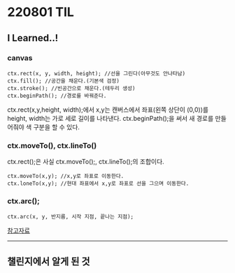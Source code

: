 # 220801 TIL

## I Learned..!

### canvas

    ctx.rect(x, y, width, height); //선을 그린다(아무것도 안나타남)
    ctx.fill(); //공간을 채운다.(기본색 검정)
    ctx.stroke(); //빈공간으로 채운다.(테두리 생성)
    ctx.beginPath(); //경로를 바꿔준다.

ctx.rect(x,y,height, width);에서 x,y는 캔버스에서 좌표(왼쪽 상단이 (0,0))를 height, width는 가로 세로 길이를 나타낸다.
ctx.beginPath();을 써서 새 경로를 만들어줘야 색 구분을 할 수 있다.

### ctx.moveTo(), ctx.lineTo()

ctx.rect();은 사실 ctx.moveTo();, ctx.lineTo();의 조합이다.

    ctx.moveTo(x,y); //x,y로 좌표로 이동한다.
    ctx.loneTo(x,y); //현대 좌표에서 x,y로 좌표로 선을 그으며 이동한다.

### ctx.arc();

    ctx.arc(x, y, 반지름, 시작 지점, 끝나는 지점);

[참고자료](https://www.w3bai.com/jsref/img_arc.gif)

---

## 챌린지에서 알게 된 것
